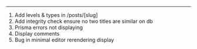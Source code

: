 ********
1. Add levels & types in /posts/[slug]
2. Add integrity check ensure no two titles are similar on db
3. Prisma errors not displaying
4. Display comments
5. Bug in minimal editor rerendering display